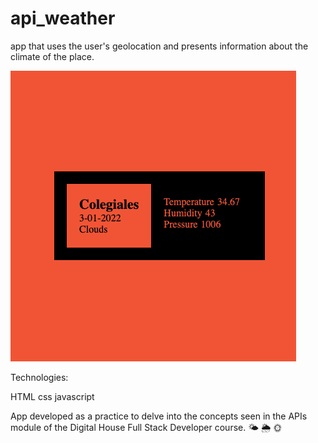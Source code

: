 # api_weather

app that uses the user's geolocation and presents information about the climate of the place.

![Screenshot](app_clima.png)





Technologies:

HTML
css
javascript

App developed as a practice to delve into the concepts seen in the APIs module of the Digital House Full Stack Developer course.
🌤   🌦   🌞

